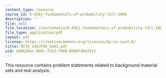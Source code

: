 ```yaml
---
content_type: resource
course_id: 6-436j-fundamentals-of-probability-fall-2008
description: ''
file: null
file_location: /coursemedia/6-436j-fundamentals-of-probability-fall-2008/e8b626ac968cfa12f9b80988f49a7413_MIT6_436JF08_hw01.pdf
file_type: application/pdf
layout: pdf
license: https://creativecommons.org/licenses/by-nc-sa/4.0/
title: MIT6_436JF08_hw01.pdf
uid: e8b626ac-968c-fa12-f9b8-0988f49a7413
---
```

This resource contains problem statements related to background material sets and real analysis.